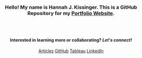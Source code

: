 <h3 style="text-align: center;">Hello! My name is Hannah J. Kissinger. This is a GitHub Repository for my <a href="https://hjkissinger.github.io/">Portfolio Website</a>.</h3> 
<br><br>
<h4 style="text-align: center;">Interested in learning more or collaborating? <em>Let's connect!</em></h4>
<center><a href="https://hjkissinger.github.io/articles/" class="btn btn--inverse .btn--x-large">Articles</a>
<a href="https://github.com/hjkissinger/" class="btn btn--inverse .btn--x-large" >GitHub</a>
<a href="https://public.tableau.com/app/profile/hannah.kissinger6750" class="btn btn--inverse .btn--x-large">Tableau</a>
<a href="https://www.linkedin.com/in/hannah-j-kissinger-854403116/" class="btn btn--inverse .btn--x-large">LinkedIn</a></center>
